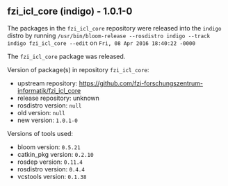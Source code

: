 ## fzi_icl_core (indigo) - 1.0.1-0

The packages in the `fzi_icl_core` repository were released into the `indigo` distro by running `/usr/bin/bloom-release --rosdistro indigo --track indigo fzi_icl_core --edit` on `Fri, 08 Apr 2016 18:40:22 -0000`

The `fzi_icl_core` package was released.

Version of package(s) in repository `fzi_icl_core`:

- upstream repository: https://github.com/fzi-forschungszentrum-informatik/fzi_icl_core
- release repository: unknown
- rosdistro version: `null`
- old version: `null`
- new version: `1.0.1-0`

Versions of tools used:

- bloom version: `0.5.21`
- catkin_pkg version: `0.2.10`
- rosdep version: `0.11.4`
- rosdistro version: `0.4.4`
- vcstools version: `0.1.38`


